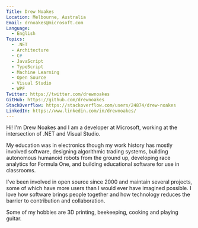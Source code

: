 ```yaml
---
Title: Drew Noakes
Location: Melbourne, Australia
Email: drnoakes@microsoft.com
Language:
  - English
Topics:
  - .NET
  - Architecture
  - C#
  - JavaScript
  - TypeScript
  - Machine Learning
  - Open Source
  - Visual Studio
  - WPF
Twitter: https://twitter.com/drewnoakes
GitHub: https://github.com/drewnoakes
StackOverflow: https://stackoverflow.com/users/24874/drew-noakes
LinkedIn: https://www.linkedin.com/in/drewnoakes/
---
```

Hi! I'm Drew Noakes and I am a developer at Microsoft, working at the intersection of .NET and Visual Studio.

My education was in electronics though my work history has mostly involved software, designing algorithmic trading systems, building autonomous humanoid robots from the ground up, developing race analytics for Formula One, and building educational software for use in classrooms.

I've been involved in open source since 2000 and maintain several projects, some of which have more users than I would ever have imagined possible. I love how software brings people together and how technology reduces the barrier to contribution and collaboration.

Some of my hobbies are 3D printing, beekeeping, cooking and playing guitar.
